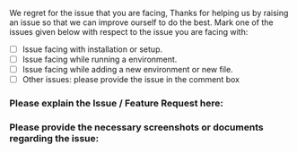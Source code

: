 We regret for the issue that you are facing, Thanks for helping us by raising an issue so that we can improve ourself to do the best.
Mark one of the issues given below with respect to the issue you are facing with:
- [ ] Issue facing with installation or setup.
- [ ] Issue facing while running a environment.
- [ ] Issue facing while adding a new environment or new file.
- [ ] Other issues: please provide the issue in the comment box

### Please explain the Issue / Feature Request here:


### Please provide the necessary screenshots or documents regarding the issue:
